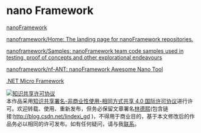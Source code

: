 
# nano Framework


<!--more-->


<!-- CreateTime:2019/8/31 16:39:15 -->

<!-- csdn -->
<!-- 草稿 -->

[nanoFramework](https://github.com/nanoframework )

[nanoframework/Home: The landing page for nanoFramework repositories.](https://github.com/nanoframework/Home )

[nanoframework/Samples: nanoFramework team code samples used in testing, proof of concepts and other explorational endeavours](https://github.com/nanoframework/Samples )

[nanoframework/nf-ANT: nanoFramework Awesome Nano Tool](https://github.com/nanoframework/nf-ANT )

[.NET Micro Framework](https://github.com/NETMF/netmf-interpreter/wiki/Architecture )





<a rel="license" href="http://creativecommons.org/licenses/by-nc-sa/4.0/"><img alt="知识共享许可协议" style="border-width:0" src="https://licensebuttons.net/l/by-nc-sa/4.0/88x31.png" /></a><br />本作品采用<a rel="license" href="http://creativecommons.org/licenses/by-nc-sa/4.0/">知识共享署名-非商业性使用-相同方式共享 4.0 国际许可协议</a>进行许可。欢迎转载、使用、重新发布，但务必保留文章署名[林德熙](http://blog.csdn.net/lindexi_gd)(包含链接:http://blog.csdn.net/lindexi_gd )，不得用于商业目的，基于本文修改后的作品务必以相同的许可发布。如有任何疑问，请与我[联系](mailto:lindexi_gd@163.com)。